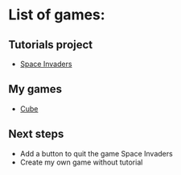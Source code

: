 # List of games:

## Tutorials project
- [Space Invaders](https://github.com/Managarmre/Unity/tree/master/SpaceInvaders)

## My games
- [Cube](https://github.com/Managarmre/Unity/tree/master/Cube)

## Next steps
- Add a button to quit the game Space Invaders
- Create my own game without tutorial
